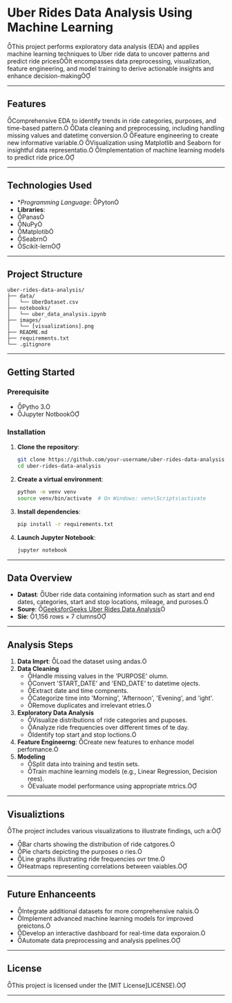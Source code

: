 # Uber Rides Data Analysis Using Machine Learning
This project performs exploratory data analysis (EDA) and applies machine learning techniques to Uber ride data to uncover patterns and predict ride pricesIt encompasses data preprocessing, visualization, feature engineering, and model training to derive actionable insights and enhance decision-making

---

## Features

 Comprehensive EDA to identify trends in ride categories, purposes, and time-based pattern.
 Data cleaning and preprocessing, including handling missing values and datetime conversion.
 Feature engineering to create new informative variable.
 Visualization using Matplotlib and Seaborn for insightful data representatio.
 Implementation of machine learning models to predict ride price.

---

## Technologies Used

- **Programming Language*: Pyton
- **Libraries**:
 - Panas
 - NuPy
 - Matplotib
 - Seabrn
 - Scikit-lern

---

## Project Structure

```
uber-rides-data-analysis/
├── data/
│   └── UberDataset.csv
├── notebooks/
│   └── uber_data_analysis.ipynb
├── images/
│   └── [visualizations].png
├── README.md
├── requirements.txt
└── .gitignore
```

---

## Getting Started

### Prerequisite

- Pytho 3.
- Jupyter Notbook

### Installation

1. **Clone the repository**:

   ```bash
   git clone https://github.com/your-username/uber-rides-data-analysis.git
   cd uber-rides-data-analysis
   ```

2. **Create a virtual environment**:

   ```bash
   python -m venv venv
   source venv/bin/activate  # On Windows: venv\Scripts\activate
   ```

3. **Install dependencies**:

   ```bash
   pip install -r requirements.txt
   ```

4. **Launch Jupyter Notebook**:

   ```bash
   jupyter notebook
   ```

---

## Data Overview

- **Datast**: Uber ride data containing information such as start and end dates, categories, start and stop locations, mileage, and puroses.
- **Soure**: [GeeksforGeeks Uber Rides Data Analysis](https://www.geeksforgeeks.org/uber-rides-data-analysis-using-pyhon/)
- **Sie**: 1,156 rows × 7 clumns

---

## Analysis Steps

1. **Data Imprt**: Load the dataset using andas.
2. **Data Cleaning**
   - Handle missing values in the 'PURPOSE' olumn.
   - Convert 'START_DATE' and 'END_DATE' to datetime ojects.
   - Extract date and time compnents.
   - Categorize time into 'Morning', 'Afternoon', 'Evening', and 'ight'.
   - Remove duplicates and irrelevant etries.
3. **Exploratory Data Analysis**
   - Visualize distributions of ride categories and puposes.
   - Analyze ride frequencies over different times of te day.
   - Identify top start and stop loctions.
4. **Feature Engineerng**: Create new features to enhance model perfomance.
5. **Modeling**
   - Split data into training and testin sets.
   - Train machine learning models (e.g., Linear Regression, Decision rees).
   - Evaluate model performance using appropriate mtrics.

---

## Visualiztions

The project includes various visualizations to illustrate findings, uch a:

- Bar charts showing the distribution of ride catgores.
- Pie charts depicting the purposes o ries.
- Line graphs illustrating ride frequencies ovr tme.
- Heatmaps representing correlations between vaiables.

---

## Future Enhanceents

- Integrate additional datasets for more comprehensive nalsis.
- Implement advanced machine learning models for improved preictons.
- Develop an interactive dashboard for real-time data exporaion.
- Automate data preprocessing and analysis ppelines.

---

## License

This project is licensed under the [MIT License]LICENSE).

---
